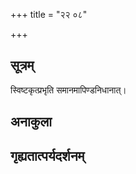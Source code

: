 +++
title = "२२ ०८"

+++
## सूत्रम्
स्विष्टकृत्प्रभृति समानमापिण्डनिधानात्।
## अनाकुला

## गृह्यतात्पर्यदर्शनम्

